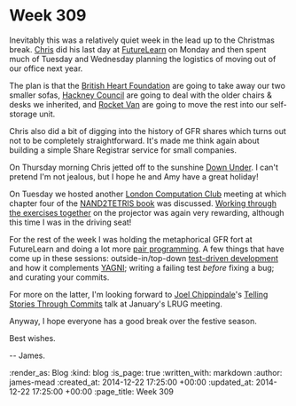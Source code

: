 Week 309
========

Inevitably this was a relatively quiet week in the lead up to the Christmas break. [Chris][] did his last day at [FutureLearn][] on Monday and then spent much of Tuesday and Wednesday planning the logistics of moving out of our office next year.

The plan is that the [British Heart Foundation][] are going to take away our two smaller sofas, [Hackney Council][] are going to deal with the older chairs & desks we inherited, and [Rocket Van][] are going to move the rest into our self-storage unit.

Chris also did a bit of digging into the history of GFR shares which turns out not to be completely straightforward. It's made me think again about building a simple Share Registrar service for small companies.

On Thursday morning Chris jetted off to the sunshine [Down Under][]. I can't pretend I'm not jealous, but I hope he and Amy have a great holiday!

On Tuesday we hosted another [London Computation Club][] meeting at which chapter four of the [NAND2TETRIS book][] was discussed. [Working through the exercises together][] on the projector was again very rewarding, although this time I was in the driving seat!

For the rest of the week I was holding the metaphorical GFR fort at FutureLearn and doing a lot more [pair programming][]. A few things that have come up in these sessions: outside-in/top-down [test-driven development][] and how it complements [YAGNI][]; writing a failing test *before* fixing a bug; and curating your commits.

For more on the latter, I'm looking forward to [Joel Chippindale]'s [Telling Stories Through Commits][] talk at January's LRUG meeting.

Anyway, I hope everyone has a good break over the festive season.

Best wishes.

-- James.

[Chris]: /chris-roos
[FutureLearn]: https://www.futurelearn.com
[British Heart Foundation]: https://www.bhf.org.uk/
[Hackney Council]: http://hackney.gov.uk/
[Rocket Van]: http://www.rocketvan.co.uk/
[Down Under]: https://www.youtube.com/watch?v=XfR9iY5y94s
[London Computation Club]: http://london.computation.club
[NAND2TETRIS book]: http://www.nand2tetris.org/book.php
[Working through the exercises together]: https://github.com/floehopper/nand2tetris/compare/meeting-3
[pair programming]: http://www.extremeprogramming.org/rules/pair.html
[test-driven development]: http://c2.com/cgi/wiki?TestDrivenDevelopment
[YAGNI]: http://c2.com/cgi/wiki?YouArentGonnaNeedIt
[Joel Chippindale]: https://twitter.com/joelchippindale/
[Telling Stories Through Commits]: http://lanyrd.com/2015/lrug/sdgztd/

:render_as: Blog
:kind: blog
:is_page: true
:written_with: markdown
:author: james-mead
:created_at: 2014-12-22 17:25:00 +00:00
:updated_at: 2014-12-22 17:25:00 +00:00
:page_title: Week 309
